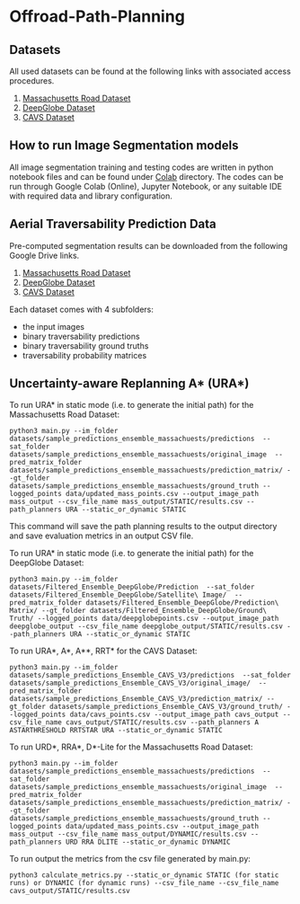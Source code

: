 # Offroad-Path-Planning

## Datasets

All used datasets can be found at the following links with associated access procedures. 

1. [Massachusetts Road Dataset](https://www.kaggle.com/datasets/balraj98/massachusetts-roads-dataset)
2. [DeepGlobe Dataset](https://www.kaggle.com/datasets/balraj98/deepglobe-road-extraction-dataset)
3. [CAVS Dataset](https://www.kaggle.com/datasets/mitrashaswata/msstate-cavs-off-road-aerial-images)


## How to run Image Segmentation models

All image segmentation training and testing codes are written in python notebook files and can be found under [Colab](https://github.com/shaswata09/Offroad-Path-Planning/tree/main/Colab) directory. The codes can be run through Google Colab (Online), Jupyter Notebook, or any suitable IDE with required data and library configuration.

## Aerial Traversability Prediction Data

Pre-computed segmentation results can be downloaded from the following Google Drive links. 

1. [Massachusetts Road Dataset](https://drive.google.com/drive/folders/1c9Wkf4DRLSn3JyNIC06im05jlshSLAoo)
2. [DeepGlobe Dataset](https://drive.google.com/drive/folders/1_rOJaJplyK_rslAu2TQAsZMtyGNWBiR7)
3. [CAVS Dataset](https://drive.google.com/drive/folders/179PggCbNTn1d1Uibq2OvZ_zkb2lkzg2w)

Each dataset comes with 4 subfolders:
* the input images
* binary traversability predictions
* binary traversability ground truths
* traversability probability matrices

## Uncertainty-aware Replanning A\* (URA\*)

To run URA\* in static mode (i.e. to generate the initial path) for the Massachusetts Road Dataset:
    
    python3 main.py --im_folder datasets/sample_predictions_ensemble_massachuests/predictions  --sat_folder datasets/sample_predictions_ensemble_massachuests/original_image  --pred_matrix_folder datasets/sample_predictions_ensemble_massachuests/prediction_matrix/ --gt_folder datasets/sample_predictions_ensemble_massachuests/ground_truth --logged_points data/updated_mass_points.csv --output_image_path mass_output --csv_file_name mass_output/STATIC/results.csv --path_planners URA --static_or_dynamic STATIC

This command will save the path planning results to the output directory and save evaluation metrics in an output CSV file.

To run URA\* in static mode (i.e. to generate the initial path) for the DeepGlobe Dataset:

    python3 main.py --im_folder datasets/Filtered_Ensemble_DeepGlobe/Prediction  --sat_folder datasets/Filtered_Ensemble_DeepGlobe/Satellite\ Image/  --pred_matrix_folder datasets/Filtered_Ensemble_DeepGlobe/Prediction\ Matrix/ --gt_folder datasets/Filtered_Ensemble_DeepGlobe/Ground\ Truth/ --logged_points data/deepglobepoints.csv --output_image_path deepglobe_output --csv_file_name deepglobe_output/STATIC/results.csv --path_planners URA --static_or_dynamic STATIC    

To run URA\*, A\*, A\*\*, RRT\* for the CAVS Dataset:

    python3 main.py --im_folder datasets/sample_predictions_Ensemble_CAVS_V3/predictions  --sat_folder datasets/sample_predictions_Ensemble_CAVS_V3/original_image/  --pred_matrix_folder datasets/sample_predictions_Ensemble_CAVS_V3/prediction_matrix/ --gt_folder datasets/sample_predictions_Ensemble_CAVS_V3/ground_truth/ --logged_points data/cavs_points.csv --output_image_path cavs_output --csv_file_name cavs_output/STATIC/results.csv --path_planners A ASTARTHRESHOLD RRTSTAR URA --static_or_dynamic STATIC

To run URD\*, RRA\*, D\*-Lite for the Massachusetts Road Dataset:

    python3 main.py --im_folder datasets/sample_predictions_ensemble_massachuests/predictions  --sat_folder datasets/sample_predictions_ensemble_massachuests/original_image  --pred_matrix_folder datasets/sample_predictions_ensemble_massachuests/prediction_matrix/ --gt_folder datasets/sample_predictions_ensemble_massachuests/ground_truth --logged_points data/updated_mass_points.csv --output_image_path mass_output --csv_file_name mass_output/DYNAMIC/results.csv --path_planners URD RRA DLITE --static_or_dynamic DYNAMIC

To run output the metrics from the csv file generated by main.py:

    python3 calculate_metrics.py --static_or_dynamic STATIC (for static runs) or DYNAMIC (for dynamic runs) --csv_file_name --csv_file_name cavs_output/STATIC/results.csv

